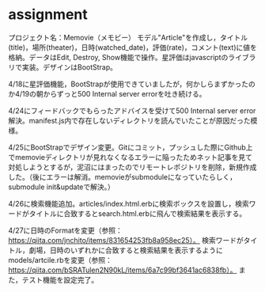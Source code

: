 # assignment
プロジェクト名：Memovie（メモビー）
モデル"Article"を作成し，タイトル(title)，場所(theater)，日時(watched_date)，評価(rate)，コメント(text)に値を格納。データはEdit, Destroy, Show機能で操作。星評価はjavascriptのライブラリで実装。デザインはBootStrap。

4/18に星評価機能，BootStrapが使用できていましたが，何かしらまずかったのか4/19の朝からずっと500 Internal server errorを吐き続ける。

4/24にフィードバックでもらったアドバイスを受けて500 Internal server error解決。manifest.js内で存在しないディレクトリを読んでいたことが原因だった模様。

4/25にBootStrapでデザイン変更。Gitにコミット，プッシュした際にGithub上でmemovieディレクトリが見れなくなるエラーに陥ったためネット記事を見て対処しようとするが，泥沼にはまったのでリモートレポジトリを削除，新規作成した。（後にエラーは解消。memovieがsubmoduleになっていたらしく，submodule init&updateで解決。）

4/26に検索機能追加。articles/index.html.erbに検索ボックスを設置し，検索ワードがタイトルに合致するとsearch.html.erbに飛んで検索結果を表示する。

4/27に日時のFormatを変更（参照：https://qiita.com/jnchito/items/831654253fb8a958ec25）。
検索ワードがタイトル，劇場，日時のいずれかに合致すると検索結果を表示するようにmodels/artcile.rbを変更（参照：https://qiita.com/bSRATulen2N90kL/items/6a7c99bf3641ac6838fb）。
また，テスト機能を設定完了。
